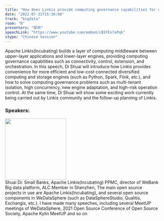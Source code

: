 ```yaml
---
title: "How does Linkis provide computing governance capabilities for diversified big data computing and storage engines"
date: "2022-07-31T15:30:00"
track: "bigdata"
room: "B"
presenters: "邸帅"
speechLink: "https://www.youtube.com/embed/cBIFEx7aPqk"
stype: "Chinese Session"
---
```

Apache Linkis(Incubating) builds a layer of computing middleware between upper-layer applications and lower-layer engines, providing computing governance capabilities such as connectivity, control, extension, and orchestration. In this speech, Di Shuai will introduce how Linkis provides convenience for more efficient and low-cost connected diversified computing and storage engines (such as Python, Spark, Flink, etc.), and how to solve computing governance problems such as multi-tenant isolation, high concurrency, new engine adaptation, and high-risk operation control. At the same time, Di Shuai will show some exciting work currently being carried out by Linkis community and the follow-up planning of Linkis.
 ### Speakers: 
 <img src="images/speaker/1023.png" width="200" /><br>Shuai Di: Small Banks, Apache Linkis(Incubating) PPMC, director of WeBank Big data platform, ALC Member in Shenzhen, The main open source projects in use are Apache Linkis(Incubating), and several open source components in WeDataSphere (such as DataSphereStudio, Qualitis, Exchangis, etc.).
I have made many speeches, including several MeetUP meetings of WeDataSphere, 2021 Open Source Conference of Open Source Society, Apache Kylin MeetUP and so on

 